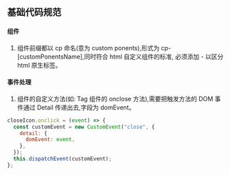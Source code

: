 ## 基础代码规范

#### 组件

1. 组件前缀都以 cp 命名(意为 custom ponents),形式为 cp-\[customPonentsName\],同时符合 html 自定义组件的标准, 必须添加 - 以区分 html 原生标签。

#### 事件处理

1. 组件的自定义方法(如: Tag 组件的 onclose 方法),需要把触发方法的 DOM 事件通过 Detail 传递出去,字段为 domEvent。

```javascript
closeIcon.onclick = (event) => {
  const customEvent = new CustomEvent("close", {
    detail: {
      domEvent: event,
    },
  });
  this.dispatchEvent(customEvent);
};
```

